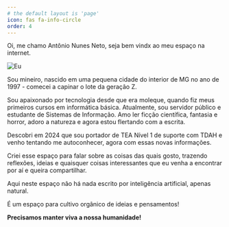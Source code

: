 ```yaml
---
# the default layout is 'page'
icon: fas fa-info-circle
order: 4
---
```


 

Oi, me chamo Antônio Nunes Neto, seja bem vindx ao meu espaço na internet.


![Eu](https://avatars.githubusercontent.com/u/138225195?s=400&u=73d4ed30d9a6f38dcd24cb59a953439d048352ff&v=4)


Sou mineiro, nascido em uma pequena cidade do interior de MG no ano de 1997 - comecei a capinar o lote da geração Z.

Sou apaixonado por tecnologia desde que era moleque, quando fiz meus primeiros cursos em informática básica. Atualmente, sou servidor público e estudante de Sistemas de Informação. Amo ler ficção científica, fantasia e horror, adoro a natureza e agora estou flertando com a escrita. 

Descobri em 2024 que sou portador de TEA Nível 1 de suporte com TDAH e venho tentando me autoconhecer, agora com essas novas informações.

Criei esse espaço para falar sobre as coisas das quais gosto, trazendo reflexões, ideias e quaisquer coisas interessantes que eu venha a encontrar por aí e queira compartilhar. 

Aqui neste espaço não há nada escrito por inteligência artificial, apenas natural. 

É um espaço para cultivo orgânico de ideias e pensamentos! 

 **Precisamos manter viva a nossa humanidade!** 